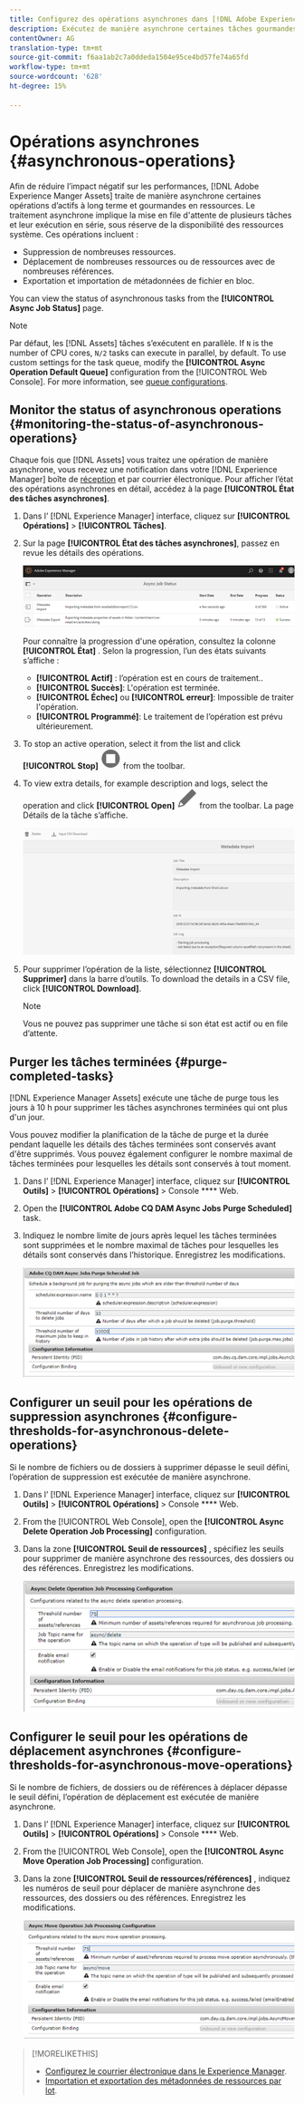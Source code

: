 ```yaml
---
title: Configurez des opérations asynchrones dans [!DNL Adobe Experience Manager].
description: Exécutez de manière asynchrone certaines tâches gourmandes en ressources pour optimiser les performances dans [!DNL Experience Manager Assets].
contentOwner: AG
translation-type: tm+mt
source-git-commit: f6aa1ab2c7a0ddeda1504e95ce4bd57fe74a65fd
workflow-type: tm+mt
source-wordcount: '628'
ht-degree: 15%

---
```



# Opérations asynchrones {#asynchronous-operations}

Afin de réduire l’impact négatif sur les performances, [!DNL Adobe Experience Manger Assets] traite de manière asynchrone certaines opérations d’actifs à long terme et gourmandes en ressources. Le traitement asynchrone implique la mise en file d&#39;attente de plusieurs tâches et leur exécution en série, sous réserve de la disponibilité des ressources système. Ces opérations incluent :

* Suppression de nombreuses ressources.
* Déplacement de nombreuses ressources ou de ressources avec de nombreuses références.
* Exportation et importation de métadonnées de fichier en bloc.

You can view the status of asynchronous tasks from the **[!UICONTROL Async Job Status]** page.

>[!NOTE]
>
>Par défaut, les [!DNL Assets] tâches s’exécutent en parallèle. If `N` is the number of CPU cores, `N/2` tasks can execute in parallel, by default. To use custom settings for the task queue, modify the **[!UICONTROL Async Operation Default Queue]** configuration from the [!UICONTROL Web Console]. For more information, see [queue configurations](https://sling.apache.org/documentation/bundles/apache-sling-eventing-and-job-handling.html#queue-configurations).

## Monitor the status of asynchronous operations {#monitoring-the-status-of-asynchronous-operations}

Chaque fois que [!DNL Assets] vous traitez une opération de manière asynchrone, vous recevez une notification dans votre [!DNL Experience Manager] boîte de [réception](/help/sites-authoring/inbox.md) et par courrier électronique. Pour afficher l’état des opérations asynchrones en détail, accédez à la page **[!UICONTROL État des tâches asynchrones]**.

1. Dans l’ [!DNL Experience Manager] interface, cliquez sur **[!UICONTROL Opérations]** > **[!UICONTROL Tâches]**.

1. Sur la page **[!UICONTROL État des tâches asynchrones]**, passez en revue les détails des opérations.

   ![Statut et détails des opérations asynchrones](assets/job_status.png)

   Pour connaître la progression d&#39;une opération, consultez la colonne **[!UICONTROL État]** . Selon la progression, l’un des états suivants s’affiche :

   * **[!UICONTROL Actif]** : l’opération est en cours de traitement..
   * **[!UICONTROL Succès]**: L&#39;opération est terminée.
   * **[!UICONTROL Échec]** ou **[!UICONTROL erreur]**: Impossible de traiter l&#39;opération.
   * **[!UICONTROL Programmé]**: Le traitement de l’opération est prévu ultérieurement.

1. To stop an active operation, select it from the list and click **[!UICONTROL Stop]** ![stop icon](assets/do-not-localize/stop_icon.svg) from the toolbar.

1. To view extra details, for example description and logs, select the operation and click **[!UICONTROL Open]** ![open_icon](assets/do-not-localize/edit_icon.svg) from the toolbar. La page Détails de la tâche s’affiche.

   ![Détails d’une tâche d’importation de métadonnées](assets/job_details.png)

1. Pour supprimer l’opération de la liste, sélectionnez **[!UICONTROL Supprimer]** dans la barre d’outils. To download the details in a CSV file, click **[!UICONTROL Download]**.

   >[!NOTE]
   >
   >Vous ne pouvez pas supprimer une tâche si son état est actif ou en file d’attente.

## Purger les tâches terminées {#purge-completed-tasks}

[!DNL Experience Manager Assets] exécute une tâche de purge tous les jours à 10 h pour supprimer les tâches asynchrones terminées qui ont plus d&#39;un jour.

<!-- TBD: Find out from the engineering team and mention the time zone of this 1:00 am task.
-->

Vous pouvez modifier la planification de la tâche de purge et la durée pendant laquelle les détails des tâches terminées sont conservés avant d&#39;être supprimés. Vous pouvez également configurer le nombre maximal de tâches terminées pour lesquelles les détails sont conservés à tout moment.

1. Dans l’ [!DNL Experience Manager] interface, cliquez sur **[!UICONTROL Outils]** > **[!UICONTROL Opérations]** > Console **** Web.
1. Open the **[!UICONTROL Adobe CQ DAM Async Jobs Purge Scheduled]** task.
1. Indiquez le nombre limite de jours après lequel les tâches terminées sont supprimées et le nombre maximal de tâches pour lesquelles les détails sont conservés dans l’historique. Enregistrez les modifications.

   ![Configuration pour planifier la purge de tâches asynchrones](assets/purge_job.png)

## Configurer un seuil pour les opérations de suppression asynchrones {#configure-thresholds-for-asynchronous-delete-operations}

Si le nombre de fichiers ou de dossiers à supprimer dépasse le seuil défini, l’opération de suppression est exécutée de manière asynchrone.

1. Dans l’ [!DNL Experience Manager] interface, cliquez sur **[!UICONTROL Outils]** > **[!UICONTROL Opérations]** > Console **** Web.
1. From the [!UICONTROL Web Console], open the **[!UICONTROL Async Delete Operation Job Processing]** configuration.
1. Dans la zone **[!UICONTROL Seuil de ressources]** , spécifiez les seuils pour supprimer de manière asynchrone des ressources, des dossiers ou des références. Enregistrez les modifications.

   ![Définir le seuil limite de la tâche de suppression des fichiers](assets/delete_threshold.png)

## Configurer le seuil pour les opérations de déplacement asynchrones {#configure-thresholds-for-asynchronous-move-operations}

Si le nombre de fichiers, de dossiers ou de références à déplacer dépasse le seuil défini, l’opération de déplacement est exécutée de manière asynchrone.

1. Dans l’ [!DNL Experience Manager] interface, cliquez sur **[!UICONTROL Outils]** > **[!UICONTROL Opérations]** > Console **** Web.
1. From the [!UICONTROL Web Console], open the **[!UICONTROL Async Move Operation Job Processing]** configuration.
1. Dans la zone **[!UICONTROL Seuil de ressources/références]** , indiquez les numéros de seuil pour déplacer de manière asynchrone des ressources, des dossiers ou des références. Enregistrez les modifications.

   ![Définir la limite de seuil de la tâche de déplacement des ressources](assets/move_threshold.png)

>[!MORELIKETHIS]
>
>* [Configurez le courrier électronique dans le Experience Manager](/help/sites-administering/notification.md).
>* [Importation et exportation des métadonnées de ressources par lot](/help/assets/metadata-import-export.md).

